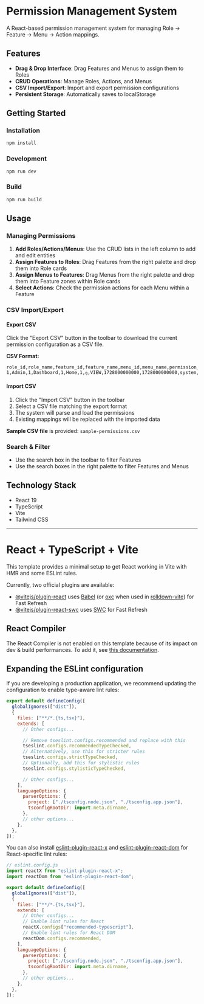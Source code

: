 # Permission Management System

A React-based permission management system for managing Role → Feature → Menu → Action mappings.

## Features

- **Drag & Drop Interface**: Drag Features and Menus to assign them to Roles
- **CRUD Operations**: Manage Roles, Actions, and Menus
- **CSV Import/Export**: Import and export permission configurations
- **Persistent Storage**: Automatically saves to localStorage

## Getting Started

### Installation

```bash
npm install
```

### Development

```bash
npm run dev
```

### Build

```bash
npm run build
```

## Usage

### Managing Permissions

1. **Add Roles/Actions/Menus**: Use the CRUD lists in the left column to add and edit entities
2. **Assign Features to Roles**: Drag Features from the right palette and drop them into Role cards
3. **Assign Menus to Features**: Drag Menus from the right palette and drop them into Feature zones within Role cards
4. **Select Actions**: Check the permission actions for each Menu within a Feature

### CSV Import/Export

#### Export CSV

Click the "Export CSV" button in the toolbar to download the current permission configuration as a CSV file.

**CSV Format:**

```csv
role_id,role_name,feature_id,feature_name,menu_id,menu_name,permission_action_id,permission_action_name,permission_action_code,createdAt,updatedAt,createdBy,updatedBy
1,Admin,1,Dashboard,1,Home,1,ดู,VIEW,1728000000000,1728000000000,system,system
```

#### Import CSV

1. Click the "Import CSV" button in the toolbar
2. Select a CSV file matching the export format
3. The system will parse and load the permissions
4. Existing mappings will be replaced with the imported data

**Sample CSV file** is provided: `sample-permissions.csv`

### Search & Filter

- Use the search box in the toolbar to filter Features
- Use the search boxes in the right palette to filter Features and Menus

## Technology Stack

- React 19
- TypeScript
- Vite
- Tailwind CSS

---

# React + TypeScript + Vite

This template provides a minimal setup to get React working in Vite with HMR and some ESLint rules.

Currently, two official plugins are available:

- [@vitejs/plugin-react](https://github.com/vitejs/vite-plugin-react/blob/main/packages/plugin-react) uses [Babel](https://babeljs.io/) (or [oxc](https://oxc.rs) when used in [rolldown-vite](https://vite.dev/guide/rolldown)) for Fast Refresh
- [@vitejs/plugin-react-swc](https://github.com/vitejs/vite-plugin-react/blob/main/packages/plugin-react-swc) uses [SWC](https://swc.rs/) for Fast Refresh

## React Compiler

The React Compiler is not enabled on this template because of its impact on dev & build performances. To add it, see [this documentation](https://react.dev/learn/react-compiler/installation).

## Expanding the ESLint configuration

If you are developing a production application, we recommend updating the configuration to enable type-aware lint rules:

```js
export default defineConfig([
  globalIgnores(["dist"]),
  {
    files: ["**/*.{ts,tsx}"],
    extends: [
      // Other configs...

      // Remove tseslint.configs.recommended and replace with this
      tseslint.configs.recommendedTypeChecked,
      // Alternatively, use this for stricter rules
      tseslint.configs.strictTypeChecked,
      // Optionally, add this for stylistic rules
      tseslint.configs.stylisticTypeChecked,

      // Other configs...
    ],
    languageOptions: {
      parserOptions: {
        project: ["./tsconfig.node.json", "./tsconfig.app.json"],
        tsconfigRootDir: import.meta.dirname,
      },
      // other options...
    },
  },
]);
```

You can also install [eslint-plugin-react-x](https://github.com/Rel1cx/eslint-react/tree/main/packages/plugins/eslint-plugin-react-x) and [eslint-plugin-react-dom](https://github.com/Rel1cx/eslint-react/tree/main/packages/plugins/eslint-plugin-react-dom) for React-specific lint rules:

```js
// eslint.config.js
import reactX from "eslint-plugin-react-x";
import reactDom from "eslint-plugin-react-dom";

export default defineConfig([
  globalIgnores(["dist"]),
  {
    files: ["**/*.{ts,tsx}"],
    extends: [
      // Other configs...
      // Enable lint rules for React
      reactX.configs["recommended-typescript"],
      // Enable lint rules for React DOM
      reactDom.configs.recommended,
    ],
    languageOptions: {
      parserOptions: {
        project: ["./tsconfig.node.json", "./tsconfig.app.json"],
        tsconfigRootDir: import.meta.dirname,
      },
      // other options...
    },
  },
]);
```
